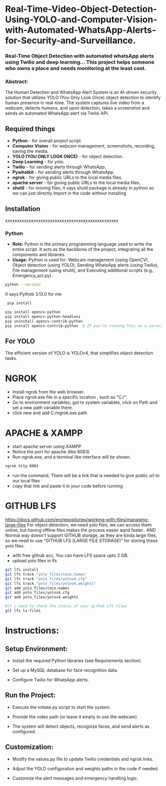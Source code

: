 # Real-Time-Video-Object-Detection-Using-YOLO-and-Computer-Vision-with-Automated-WhatsApp-Alerts-for-Security-and-Surveillance.

### Real-Time Object Detection with automated whatsApp alerts using Twilio and deep learning... This project helps someone who owns a place and needs monitoring at the least cost.

### Abstract:
The Human Detection and WhatsApp Alert System is an AI-driven security solution that utilizes YOLO (You Only Look Once) object detection to identify human presence in real-time. The system captures live video from a webcam, detects humans, and upon detection, takes a screenshot and sends an automated WhatsApp alert via Twilio API.

## Required things
* **Python** - for overall project script.
* **Computer Vision** - for webcam management, screenshots, recording, saving the media.
* **YOLO (YOU ONLY LOOK ONCE)** - for object detection.
* **Deep Learning** - for yolo.
* **Twilio** - for sending alerts through WhatsApp.
* **Pywhatkit** - for sending alerts through WhatsApp.
* **ngrok** - for giving public URLs to the local media files.
* **apache server** - for giving public URLs to the local media files.
* **shutil** - for moving files, it says shutil  package is already in python so we can just directly import in the code without installing


## Installation

xxxxxxxxxxxxxxxxxxxxxxxxxxxxxxxxxxxxxxxxxxxxxxxx

### Python
* **Role:** Python is the primary programming language used to write the entire script. It acts as the backbone of the project, integrating all the components and libraries.
* **Usage:** Python is used for:
      Webcam management (using OpenCV),
      Object detection (using YOLO),
      Sending WhatsApp alerts (using Twilio),
      File management (using shutil), and
      Executing additional scripts (e.g., Emergency_act.py).

```bash
python --version
```
It says Pythob 3.13.0 for me
```bash
 pip install 
```
```bash
pip install opencv-python
pip install opencv-python-headless
pip uninstall opencv-contrib-python
pip install opencv-contrib-python  # If you're running this on a server without a GUI
```

## For YOLO
The efficient version of YOLO is YOLOv4, that simplifies object detection tasks.



# NGROK
* Install ngrok from the web browser.
* Place ngrok.exe file in a specific location , such as "C:/".
* Go to environment variables, got to system variables, click on Path and set a new path variable there.
* click new and add C:/ngrok.exe path

# APACHE & XAMPP
* start apache server using XAMPP
* Notice the port for apache (like 8083)
* Run ngrok.exe, and a terminal like interface will be shown.
```bash
ngrok http 8083
```
* run the command, There will be a link that is needed to give public url to our local files
* copy that link and paste it in your code before running
# GITHUB LFS
https://docs.github.com/en/repositories/working-with-files/managing-large-files
For object detection, we need yolo files, we can access them online, but having offline files makes the process easier aqnd faster.. AND Normal way doesn't support GITHUB storage, as they are kinda large files, so we need to use "GITHUB LFS (LARGE FILE STORAGE)" for storing these yolo files.
* with free github acc, You can have LFS space upto 2 GB.
* upload yolo files in lfs
```bash
git lfs install
git lfs track "yolo_files/coco.names"
git lfs track "yolo_files/yolov4.cfg"
git lfs track "yolo_files/yolov4.weights"
git add yolo_files/coco.names
git add yolo_files/yolov4.cfg
git add yolo_files/yolov4.weights

#if u need to check the status of your github LFS files
git lfs ls-files
```

# Instructions:
## Setup Environment:

* Install the required Python libraries (see Requirements section).

* Set up a MySQL database for face recognition data.

* Configure Twilio for WhatsApp alerts.

## Run the Project:

* Execute the initiate.py script to start the system.

* Provide the video path (or leave it empty to use the webcam).

* The system will detect objects, recognize faces, and send alerts as configured.

## Customization:

* Modify the values.py file to update Twilio credentials and ngrok links.

* Adjust the YOLO configuration and weights paths in the code if needed.

* Customize the alert messages and emergency handling logic.




